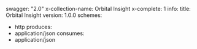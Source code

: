 swagger: "2.0"
x-collection-name: Orbital Insight
x-complete: 1
info:
  title: Orbital Insight
  version: 1.0.0
schemes:
- http
produces:
- application/json
consumes:
- application/json
